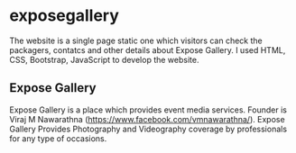 # exposegallery
The website is a single page static one which visitors can check the packagers, contatcs and other details about Expose Gallery. I used HTML, CSS, Bootstrap, JavaScript to develop the website.

## Expose Gallery
Expose Gallery is a place which provides event media services. Founder is Viraj M Nawarathna (https://www.facebook.com/vmnawarathna/). Expose Gallery Provides Photography and Videography coverage by professionals for any type of occasions.
